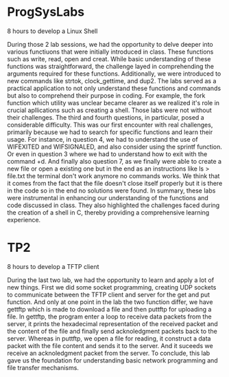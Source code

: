 #  ProgSysLabs
8 hours to develop a Linux Shell

During those 2 lab sessions, we had the opportunity to delve deeper into various functiuons that were initially introduced in class.
These functions such as write, read, open and creat.
While basic understanding of these functions was straightforward, the challenge layed in comprehending the arguments required for these functions.
Additionally, we were introduced to new commands like strtok, clock_gettime, and dup2.
The labs served as a practical application to not only understand these functions and commands but also to comprehend their purpose in coding.
For example, the fork function which utility was unclear became clearer as we realized it's role in crucial apllications such as creating a shell.
Those labs were not without their challenges. 
The third and fourth questions, in particular, posed a considerable difficulty. 
This was our first encounter with real challenges, primarily because we had to search for specific functions and learn their usage. 
For instance, in question 4, we had to understand the use of WIFEXITED and WIFSIGNALED, and also consider using the sprintf function.
Or even in question 3 where we had to understand how to exit with the command <ctrl> +d.
And finally also question 7, as we finally were able to create a new file or open a existing one but in the end as an instructions like ls > file.txt the terminal don't work anymore no commands works.
We think that it comes from the fact that the file doesn't close itself properly but it is there in the code so in the end no solutions were found.
In summary, these labs were instrumental in enhancing our understanding of the functions and code discussed in class. 
They also highlighted the challenges faced during the creation of a shell in C, thereby providing a comprehensive learning experience.

# TP2   
8 hours to develop a TFTP client

During the last two lab, we had the opportunity to learn and apply a lot of new things.
First we did some socket programming, creating UDP sockets to communicate between the TFTP client and server for the get and put function.
And only at one point in the lab the two function differ, we have  gettftp which is made to download a file and then puttftp for uploading a file.
In gettftp, the program enter a loop to receive data packets from the server, it prints the hexadecimal representation of the received packet and the content of the file and finally send acknoledgment packets back to the server.
Whereas in puttftp, we open a file for reading, it construct a data packet with the file content and sends it to the server. And it suceeds we receive an acknoledgment packet from the server.
To conclude, this lab gave us the foundation for understanding basic network programming and file transfer mechanisms.